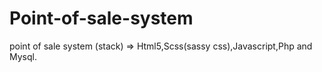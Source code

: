 # Point-of-sale-system
point of sale system (stack) => Html5,Scss(sassy css),Javascript,Php and Mysql.

